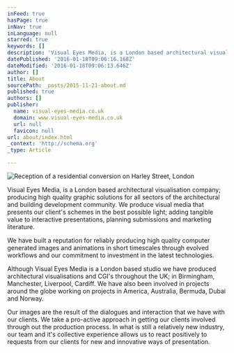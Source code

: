 ```yaml
---
inFeed: true
hasPage: true
inNav: true
inLanguage: null
starred: true
keywords: []
description: 'Visual Eyes Media, is a London based architectural visualisation company; producing high quality graphic solutions for all sectors of the architectural and buildin'
datePublished: '2016-01-18T09:06:16.168Z'
dateModified: '2016-01-18T09:06:13.646Z'
author: []
title: About
sourcePath: _posts/2015-11-21-about.md
published: true
authors: []
publisher:
  name: visual-eyes-media.co.uk
  domain: www.visual-eyes-media.co.uk
  url: null
  favicon: null
url: about/index.html
_context: 'http://schema.org'
_type: Article

---
```

![Reception of a residential conversion on Harley Street, London](https://the-grid-user-content.s3-us-west-2.amazonaws.com/b3b12992-e562-4f9d-9b92-7b65ba5053c0.jpg)

Visual Eyes Media, is a London based architectural visualisation company; producing high quality graphic solutions for all sectors of the architectural and building development community. We produce visual media that presents our client's schemes in the best possible light; adding tangible value to interactive presentations, planning submissions and marketing literature. 

We have built a reputation for reliably producing high quality computer generated images and animations in short timescales through evolved workflows and our commitment to investment in the latest technologies.

Although Visual Eyes Media is a London based studio we have produced architectural visualisations and CGI's throughout the UK; in Birmingham, Manchester, Liverpool, Cardiff. We have also been involved in projects around the globe working on projects in America, Australia, Bermuda, Dubai and Norway. 

Our images are the result of the dialogues and interaction that we have with our clients. We take a pro-active approach in getting our clients involved through out the production process. In what is still a relatively new industry, our team and it's collective experience allows us to react positively to requests from our clients for new and innovative ways of presentation.